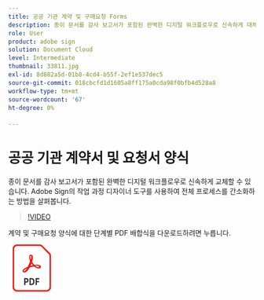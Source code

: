 ```yaml
---
title: 공공 기관 계약 및 구매요청 Forms
description: 종이 문서를 감사 보고서가 포함된 완벽한 디지털 워크플로우로 신속하게 대체
role: User
product: adobe sign
solution: Document Cloud
level: Intermediate
thumbnail: 33811.jpg
exl-id: 8d882a5d-01b8-4cd4-b55f-2ef1e537dec5
source-git-commit: 018cbcfd1d1605a8ff175a0cda98f0bfb4d528a8
workflow-type: tm+mt
source-wordcount: '67'
ht-degree: 0%

---
```


# 공공 기관 계약서 및 요청서 양식

종이 문서를 감사 보고서가 포함된 완벽한 디지털 워크플로우로 신속하게 교체할 수 있습니다. Adobe Sign의 작업 과정 디자이너 도구를 사용하여 전체 프로세스를 간소화하는 방법을 살펴봅니다.

>[!VIDEO](https://video.tv.adobe.com/v/33811?hidetitle=true)

계약 및 구매요청 양식에 대한 단계별 PDF 배합식을 다운로드하려면 누릅니다.

[![PDF 레시피 다운로드](../assets/acrobat_PDF_96.png)](../assets/UseCaseRecipe-EN-UsingWorkflowDesigner.pdf)
